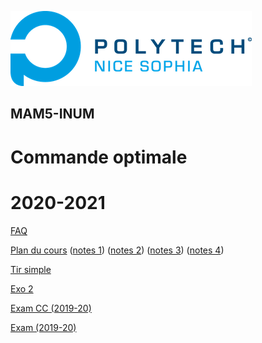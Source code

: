 ![PNS](logo-pns.png)
## MAM5-INUM
# Commande optimale
# 2020-2021

[FAQ](https://codimd.math.cnrs.fr/3un_fq8eQ72cdzpWslMxhg)

[Plan du cours](cm/cm.pdf)
([notes 1](cm/notes1.pdf))
([notes 2](cm/notes2.pdf))
([notes 3](cm/notes3.pdf))
([notes 4](cm/notes4.pdf))

[Tir simple](https://gitlab.polytech.unice.fr/caillau/gallery/-/blob/master/examples/simple_shooting/simple_shooting.ipynb)
 
[Exo 2](https://gitlab.polytech.unice.fr/caillau/public/-/blob/master/foo/exo2.ipynb)

[Exam CC (2019-20)](exam-cc-old/exam-cc.pdf)

[Exam (2019-20)](exam-old/exam.pdf)
